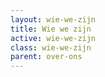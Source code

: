 ```yaml
---
layout: wie-we-zijn
title: Wie we zijn
active: wie-we-zijn
class: wie-we-zijn
parent: over-ons
---
```

